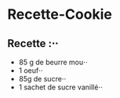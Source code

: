 # Recette-Cookie
## Recette :⋅⋅
- 85 g de beurre mou⋅⋅
- 1 oeuf⋅⋅
- 85g de sucre⋅⋅
- 1 sachet de sucre vanillé⋅⋅